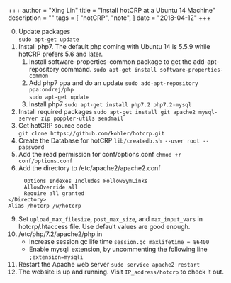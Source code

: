 +++
author = "Xing Lin"
title = "Install hotCRP at a Ubuntu 14 Machine"
description = ""
tags = [
    "hotCRP",
		"note",
]
date = "2018-04-12"
+++

0. Update packages  
        ``sudo apt-get update``
1. Install php7. The default php coming with Ubuntu 14 is 5.5.9 while hotCRP prefers 5.6 and later. 
	1. Install software-properties-common package to get the add-apt-repository command.
		``sudo apt-get install software-properties-common``
	2. Add php7 ppa and do an update
		``sudo add-apt-repository ppa:ondrej/php``	
		``sudo apt-get update``
	3. Install php7
		``sudo apt-get install php7.2 php7.2-mysql``
2. Install required packages
        ``sudo apt-get install git apache2 mysql-server zip poppler-utils sendmail``  
3. Get hotCRP source code  
	``git clone https://github.com/kohler/hotcrp.git``  
4. Create the Database for hotCRP
	``lib/createdb.sh --user root --password``
5. Add the read permission for conf/options.conf
	``chmod +r conf/options.conf``	
6. Add the directory to /etc/apache2/apache2.conf
```<Directory "/w/hotcrp">
     Options Indexes Includes FollowSymLinks
     AllowOverride all
     Require all granted
</Directory>
Alias /hotcrp /w/hotcrp
```
9. Set `upload_max_filesize`, `post_max_size`, and `max_input_vars` in hotcrp/.htaccess file. Use default values are good enough. 
10. /etc/php/7.2/apache2/php.in
	* Increase session gc life time
	```session.gc_maxlifetime = 86400```
	* Enable mysqli extension, by uncommenting the following line
	```;extension=mysqli```
7. Restart the Apache web server
	``sudo service apache2 restart``
8. The website is up and running. Visit `IP_address/hotcrp` to check it out.


